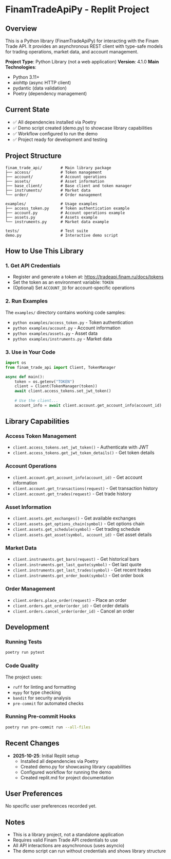 # FinamTradeApiPy - Replit Project

## Overview
This is a Python library (FinamTradeApiPy) for interacting with the Finam Trade API. It provides an asynchronous REST client with type-safe models for trading operations, market data, and account management.

**Project Type**: Python Library (not a web application)
**Version**: 4.1.0
**Main Technologies**: 
- Python 3.11+
- aiohttp (async HTTP client)
- pydantic (data validation)
- Poetry (dependency management)

## Current State
- ✅ All dependencies installed via Poetry
- ✅ Demo script created (demo.py) to showcase library capabilities
- ✅ Workflow configured to run the demo
- ✅ Project ready for development and testing

## Project Structure
```
finam_trade_api/        # Main library package
├── access/             # Token management
├── account/            # Account operations
├── assets/             # Asset information
├── base_client/        # Base client and token manager
├── instruments/        # Market data
└── order/              # Order management

examples/               # Usage examples
├── access_token.py     # Token authentication example
├── account.py          # Account operations example
├── assets.py           # Assets example
└── instruments.py      # Market data example

tests/                  # Test suite
demo.py                 # Interactive demo script
```

## How to Use This Library

### 1. Get API Credentials
- Register and generate a token at: https://tradeapi.finam.ru/docs/tokens
- Set the token as an environment variable: `TOKEN`
- (Optional) Set `ACCOUNT_ID` for account-specific operations

### 2. Run Examples
The `examples/` directory contains working code samples:
- `python examples/access_token.py` - Token authentication
- `python examples/account.py` - Account information
- `python examples/assets.py` - Asset data
- `python examples/instruments.py` - Market data

### 3. Use in Your Code
```python
import os
from finam_trade_api import Client, TokenManager

async def main():
    token = os.getenv("TOKEN")
    client = Client(TokenManager(token))
    await client.access_tokens.set_jwt_token()
    
    # Use the client...
    account_info = await client.account.get_account_info(account_id)
```

## Library Capabilities

### Access Token Management
- `client.access_tokens.set_jwt_token()` - Authenticate with JWT
- `client.access_tokens.get_jwt_token_details()` - Get token details

### Account Operations
- `client.account.get_account_info(account_id)` - Get account information
- `client.account.get_transactions(request)` - Get transaction history
- `client.account.get_trades(request)` - Get trade history

### Asset Information
- `client.assets.get_exchanges()` - Get available exchanges
- `client.assets.get_options_chain(symbol)` - Get options chain
- `client.assets.get_schedule(symbol)` - Get trading schedule
- `client.assets.get_asset(symbol, account_id)` - Get asset details

### Market Data
- `client.instruments.get_bars(request)` - Get historical bars
- `client.instruments.get_last_quote(symbol)` - Get last quote
- `client.instruments.get_last_trades(symbol)` - Get recent trades
- `client.instruments.get_order_book(symbol)` - Get order book

### Order Management
- `client.orders.place_order(request)` - Place an order
- `client.orders.get_order(order_id)` - Get order details
- `client.orders.cancel_order(order_id)` - Cancel an order

## Development

### Running Tests
```bash
poetry run pytest
```

### Code Quality
The project uses:
- `ruff` for linting and formatting
- `mypy` for type checking
- `bandit` for security analysis
- `pre-commit` for automated checks

### Running Pre-commit Hooks
```bash
poetry run pre-commit run --all-files
```

## Recent Changes
- **2025-10-25**: Initial Replit setup
  - Installed all dependencies via Poetry
  - Created demo.py for showcasing library capabilities
  - Configured workflow for running the demo
  - Created replit.md for project documentation

## User Preferences
No specific user preferences recorded yet.

## Notes
- This is a library project, not a standalone application
- Requires valid Finam Trade API credentials to use
- All API interactions are asynchronous (uses asyncio)
- The demo script can run without credentials and shows library structure
